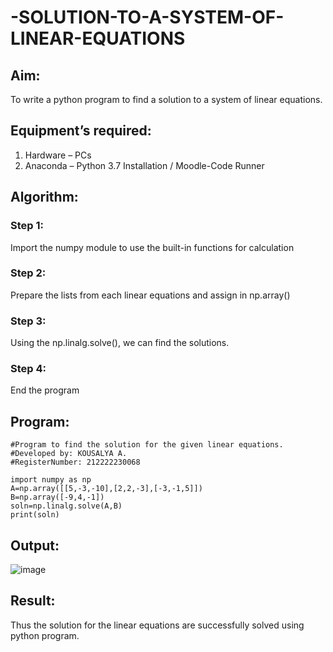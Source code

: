 # -SOLUTION-TO-A-SYSTEM-OF-LINEAR-EQUATIONS
## Aim:
To write a python program to find a solution to a system of linear equations.
## Equipment’s required:
1. 	Hardware – PCs
2. 	Anaconda – Python 3.7 Installation / Moodle-Code Runner
## Algorithm:
### Step 1: 
Import the numpy module to use the built-in functions for calculation
### Step 2: 
Prepare the lists from each linear equations and assign in np.array()
### Step 3: 
Using the np.linalg.solve(), we can find the solutions.
### Step 4: 
End the program
## Program:
```
#Program to find the solution for the given linear equations.
#Developed by: KOUSALYA A.
#RegisterNumber: 212222230068

import numpy as np
A=np.array([[5,-3,-10],[2,2,-3],[-3,-1,5]])
B=np.array([-9,4,-1])
soln=np.linalg.solve(A,B)
print(soln)
```
## Output:
![image](https://github.com/Kousalya22008930/-SOLUTION-TO-A-SYSTEM-OF-LINEAR-EQUATIONS/assets/119389108/e6ca4b82-a497-46ec-b807-66780710ae15)

## Result: 
Thus the solution for the linear equations are successfully solved using python program.
